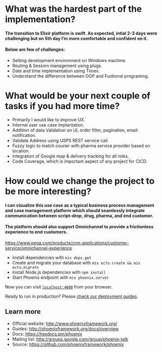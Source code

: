 # What was the hardest part of the implementation?

#### The transition to Elixir platform is swift. As expected, intial 2-3 days were challenging but on 5th day I’m more comfortable and confident on it.
#### Below are few of challenges:

- Setting development environment on Windows machine.
- Routing & Session management using plugs.
- Date and time implementation using Timex.
- Understand the difference between OOP and Funtional programing.


# What would be your next couple of tasks if you had more time?

- Primarily I would like to improve UX.
- Internal user use case implantation.
- Addition of data Validation on UI, order filter, pagination, email notification.
- Validate Address using USPS REST service call.
- Fuzzy logic to match courier with pharma service provider based on location.
- Integration of Google map & delivery tracking for all roles.
- Code Coverage, which is important aspect of any project for CICD.


# How could we change the project to be more interesting?
#### I can visualize this use case as a typical business process management and case management platform which should seamlessly integrate communication between script-drop, drug, pharma, and end customer.
#### The platform should also support Omnichannel to provide a frictionless experience to end customers.
https://www.pega.com/products/crm-applications/customer-service/omnichannel-experience


  * Install dependencies with `mix deps.get`
  * Create and migrate your database with `mix ecto.create && mix ecto.migrate`
  * Install Node.js dependencies with `npm install`
  * Start Phoenix endpoint with `mix phoenix.server`

Now you can visit [`localhost:4000`](http://localhost:4000) from your browser.

Ready to run in production? Please [check our deployment guides](http://www.phoenixframework.org/docs/deployment).

## Learn more

  * Official website: http://www.phoenixframework.org/
  * Guides: http://phoenixframework.org/docs/overview
  * Docs: https://hexdocs.pm/phoenix
  * Mailing list: http://groups.google.com/group/phoenix-talk
  * Source: https://github.com/phoenixframework/phoenix
